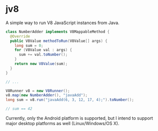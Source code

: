 jv8
===

A simple way to run V8 JavaScript instances from Java.

```java
class NumberAdder implements V8MappableMethod {
  @Override
  public V8Value methodToRun(V8Value[] args) {
    long sum = 0;
    for (V8Value val : args) {
      sum += val.toNumber();
    }
    return new V8Value(sum);
  }
}

// ...

V8Runner v8 = new V8Runner();
v8.map(new NumberAdder(), "javaAdd");
long sum = v8.run("javaAdd(6, 3, 12, 17, 4);").toNumber();

// sum == 42
```

Currently, only the Android platform is supported, but I intend to support major desktop platforms as well (Linux/Windows/OS X).

